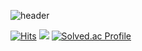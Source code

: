 ![header](https://capsule-render.vercel.app/api?type=waving&color=0:E1F7F5,33:9AC8CD,66:0E46A3,100:1E0342&height=250&section=header&text=Hello(){};&fontColor=ffffff&fontSize=90)

[![Hits](https://hits.seeyoufarm.com/api/count/incr/badge.svg?url=https%3A%2F%2Fgithub.com%2FMyung-Il&count_bg=%23E68369&title_bg=%23131842&icon=&icon_color=%23FFFFFF&title=hits&edge_flat=false)](https://hits.seeyoufarm.com)
<img src="https://img.shields.io/badge/python-#3776AB?style=python&logo=C&logoColor=#FFFFFF"/>
[![Solved.ac Profile](http://mazassumnida.wtf/api/v2/generate_badge?boj=ktr040415)](https://solved.ac/ktr040415/)

